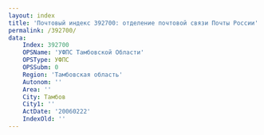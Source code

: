 ```yaml
---
layout: index
title: 'Почтовый индекс 392700: отделение почтовой связи Почты России'
permalink: /392700/
data:
    Index: 392700
    OPSName: 'УФПС Тамбовской Области'
    OPSType: УФПС
    OPSSubm: 0
    Region: 'Тамбовская область'
    Autonom: ''
    Area: ''
    City: Тамбов
    City1: ''
    ActDate: '20060222'
    IndexOld: ''
---
```

